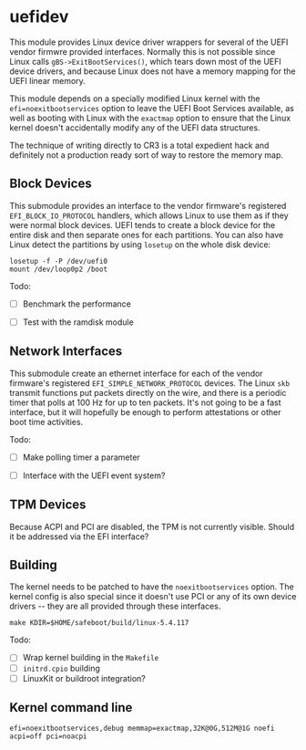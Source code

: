 # uefidev

This module provides Linux device driver wrappers for several of the
UEFI vendor firmwre provided interfaces.  Normally this is not possible
since Linux calls `gBS->ExitBootServices()`, which tears down most
of the UEFI device drivers, and because Linux does not have a memory
mapping for the UEFI linear memory.

This module depends on a specially modified Linux kernel with the
`efi=noexitbootservices` option to leave the UEFI Boot Services
available, as well as booting with Linux with the `exactmap` option
to ensure that the Linux kernel doesn't accidentally modify any of
the UEFI data structures.

The technique of writing directly to CR3 is a total expedient hack
and definitely not a production ready sort of way to restore the
memory map.


## Block Devices

This submodule provides an interface to the vendor firmware's registered
`EFI_BLOCK_IO_PROTOCOL` handlers, which allows Linux to use them
as if they were normal block devices.  UEFI tends to create a block
device for the entire disk and then separate ones for each partitions.
You can also have Linux detect the partitions by using `losetup` on
the whole disk device:

```
losetup -f -P /dev/uefi0
mount /dev/loop0p2 /boot
```

Todo:

* [ ] Benchmark the performance
* [ ] Test with the ramdisk module


## Network Interfaces

This submodule create an ethernet interface for each of the
vendor firmware's registered `EFI_SIMPLE_NETWORK_PROTOCOL` devices.
The Linux `skb` transmit functions put packets directly on the wire,
and there is a periodic timer that polls at 100 Hz for up to ten packets.
It's not going to be a fast interface, but it will hopefully be enough
to perform attestations or other boot time activities.

Todo:

* [ ] Make polling timer a parameter
* [ ] Interface with the UEFI event system?


## TPM Devices

Because ACPI and PCI are disabled, the TPM is not currently visible.
Should it be addressed via the EFI interface?


## Building

The kernel needs to be patched to have the `noexitbootservices` option.
The kernel config is also special since it doesn't use PCI or any
of its own device drivers -- they are all provided through these interfaces.

```
make KDIR=$HOME/safeboot/build/linux-5.4.117
```

Todo:

* [ ] Wrap kernel building in the `Makefile`
* [ ] `initrd.cpio` building
* [ ] LinuxKit or buildroot integration?

## Kernel command line

```
efi=noexitbootservices,debug memmap=exactmap,32K@0G,512M@1G noefi acpi=off pci=noacpi
```

